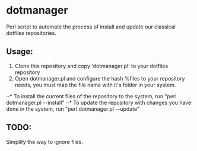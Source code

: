 dotmanager
==========

Perl script to automate the process of install and update our classical dotfiles repositories.

Usage:
------
1. Clone this repository and copy 'dotmanager.pl' to your dotfiles repository
2. Open dotmanager.pl and configure the hash %files to your repository needs, you must map the file name with it's folder in your system.

⋅⋅*	To install the current files of the repository to the system, run "perl dotmanager.pl --install"
⋅⋅* To update the repository with changes you have done in the system, run "perl dotmanager.pl --update"


TODO:
-----
Simplify the way to ignore files.

	
